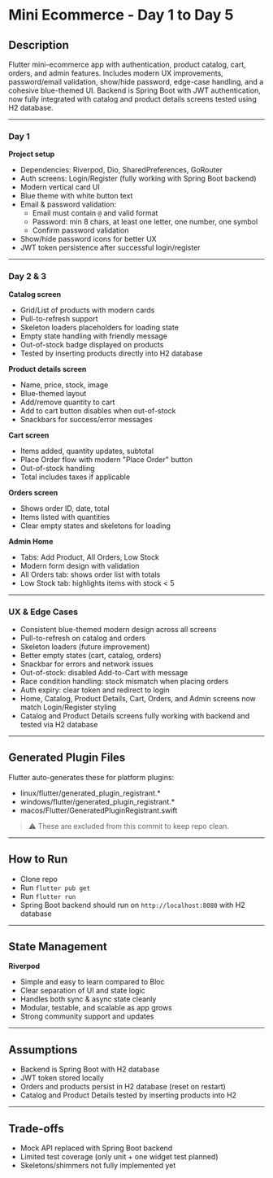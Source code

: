 # Mini Ecommerce - Day 1 to Day 5

## Description

Flutter mini-ecommerce app with authentication, product catalog, cart, orders, and admin features. Includes modern UX improvements, password/email validation, show/hide password, edge-case handling, and a cohesive blue-themed UI. Backend is Spring Boot with JWT authentication, now fully integrated with catalog and product details screens tested using H2 database.

---

### Day 1

**Project setup**

- Dependencies: Riverpod, Dio, SharedPreferences, GoRouter
- Auth screens: Login/Register (fully working with Spring Boot backend)
- Modern vertical card UI
- Blue theme with white button text
- Email & password validation:
  - Email must contain `@` and valid format
  - Password: min 8 chars, at least one letter, one number, one symbol
  - Confirm password validation
- Show/hide password icons for better UX
- JWT token persistence after successful login/register

---

### Day 2 & 3

**Catalog screen**

- Grid/List of products with modern cards
- Pull-to-refresh support
- Skeleton loaders placeholders for loading state
- Empty state handling with friendly message
- Out-of-stock badge displayed on products
- Tested by inserting products directly into H2 database

**Product details screen**

- Name, price, stock, image
- Blue-themed layout
- Add/remove quantity to cart
- Add to cart button disables when out-of-stock
- Snackbars for success/error messages

**Cart screen**

- Items added, quantity updates, subtotal
- Place Order flow with modern "Place Order" button
- Out-of-stock handling
- Total includes taxes if applicable

**Orders screen**

- Shows order ID, date, total
- Items listed with quantities
- Clear empty states and skeletons for loading

**Admin Home**

- Tabs: Add Product, All Orders, Low Stock
- Modern form design with validation
- All Orders tab: shows order list with totals
- Low Stock tab: highlights items with stock < 5

---

### UX & Edge Cases

- Consistent blue-themed modern design across all screens
- Pull-to-refresh on catalog and orders
- Skeleton loaders (future improvement)
- Better empty states (cart, catalog, orders)
- Snackbar for errors and network issues
- Out-of-stock: disabled Add-to-Cart with message
- Race condition handling: stock mismatch when placing orders
- Auth expiry: clear token and redirect to login
- Home, Catalog, Product Details, Cart, Orders, and Admin screens now match Login/Register styling
- Catalog and Product Details screens fully working with backend and tested via H2 database

---

## Generated Plugin Files

Flutter auto-generates these for platform plugins:

- linux/flutter/generated_plugin_registrant.*
- windows/flutter/generated_plugin_registrant.*
- macos/Flutter/GeneratedPluginRegistrant.swift

> ⚠️ These are excluded from this commit to keep repo clean.

---

## How to Run

- Clone repo
- Run `flutter pub get`
- Run `flutter run`
- Spring Boot backend should run on `http://localhost:8080` with H2 database

---

## State Management

**Riverpod**

- Simple and easy to learn compared to Bloc
- Clear separation of UI and state logic
- Handles both sync & async state cleanly
- Modular, testable, and scalable as app grows
- Strong community support and updates

---

## Assumptions

- Backend is Spring Boot with H2 database
- JWT token stored locally
- Orders and products persist in H2 database (reset on restart)
- Catalog and Product Details tested by inserting products into H2

---

## Trade-offs

- Mock API replaced with Spring Boot backend
- Limited test coverage (only unit + one widget test planned)
- Skeletons/shimmers not fully implemented yet
